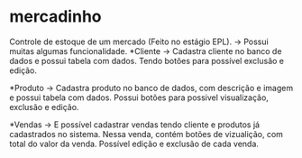# mercadinho
Controle de estoque de um mercado (Feito no estágio EPL).
-> Possui muitas algumas funcionalidade. 
*Cliente
-> Cadastra cliente no banco de dados e possui tabela com dados.
Tendo botões para possível exclusão e edição.

*Produto
-> Cadastra produto no banco de dados, com descrição e imagem e possui tabela com dados.
 Possui botões para possivel visualização, exclusão e edição.

*Vendas
-> E possível cadastrar vendas tendo cliente e produtos já cadastrados no sistema.
 Nessa venda, contém botões de vizualição, com total do valor da venda. Possível edição e exclusão de cada venda. 
